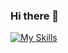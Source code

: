 ### Hi there 👋

[![My Skills](https://skillicons.dev/icons?i=js,html,css,nodejs,react,redux,jest,bootstrap,git,figma&theme=light)](https://skillicons.dev)

<!--
**Lena05k/Lena05k** is a ✨ _special_ ✨ repository because its `README.md` (this file) appears on your GitHub profile.

Here are some ideas to get you started:

- 🔭 I’m currently working on ...
- 🌱 I’m currently learning ...
- 👯 I’m looking to collaborate on ...
- 🤔 I’m looking for help with ...
- 💬 Ask me about ...
- 📫 How to reach me: ...
- 😄 Pronouns: ...
- ⚡ Fun fact: ...
-->
